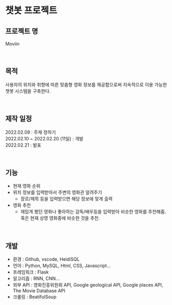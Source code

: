 # 챗봇 프로젝트


## 프로젝트 명
Moviin  

<br/>

## 목적
사용자의 위치와 취향에 따른 맞춤형 영화 정보를 제공함으로써 지속적으로 이용 가능한 챗봇 시스템을 구축한다.  

<br/>

## 제작 일정
2022.02.09 : 주제 정하기  
2022.02.10 ~ 2022.02.20 (11일) : 개발  
2022.02.21 : 발표

<br/>

## 기능  
  * 현재 영화 순위  
  * 위치 정보를 입력받아서 주변의 영화관 알려주기  
     - 장르/제목 등을 입력받으면 해당 정보에 맞게 출력  
  * 영화 추천  
     - 재밌게 봤던 영화나 좋아하는 감독/배우등을 입력받아 비슷한 영화를 추천해줌.  
       혹은 현재 상영 영화중에 비슷한 것을 추천.  

<br/>

## 개발
  * 환경 : Github, vscode, HeidiSQL
  * 언어 : Python, MySQL, Html, CSS, Javascript...
  * 프레임워크 : Flask
  * 알고리즘 : RNN, CNN...
  * 외부 API : 영화진흥위원회 API, Google geological API, Google places API, The Movie Database API
  * 크롤링 : BeatifulSoup

<br/>
